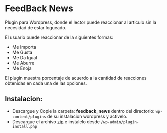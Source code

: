 # FeedBack News
Plugin para Wordpress, donde el lector puede reaccionar al articulo sin la necesidad de estar logueado.

El usuario puede reaccionar de la siguientes formas:
- Me Importa
- Me Gusta
- Me Da Igual
- Me Aburre
- Me Enoja

El plugin muestra porcentaje de acuerdo a la cantidad de reacciones obtenidas en cada una de las opciones.

## Instalacion:
- Descargue y Copie la carpeta: **feedback_news** dentro del directorio:
`wp-content/plugins` de su instalacion wordpress y activelo.
- Descargue el archivo [zip](https://github.com/francosuarez-dev/feedback_news/releases/download/1.1/feedback_news.zip "zip")  e instalelo desde `/wp-admin/plugin-install.php`
